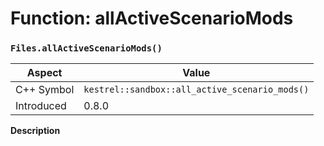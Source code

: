 
# Function: allActiveScenarioMods
### `Files.allActiveScenarioMods()`

| Aspect | Value |
| --- | --- |
| C++ Symbol | `kestrel::sandbox::all_active_scenario_mods()` |
| Introduced | 0.8.0 |

**Description**


